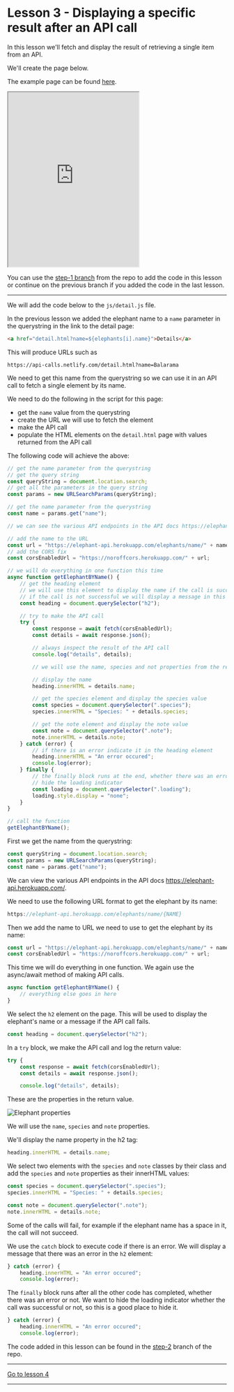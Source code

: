 # Lesson 3 - Displaying a specific result after an API call

In this lesson we'll fetch and display the result of retrieving a single item from an API.

We'll create the page below.

The example page can be found <a href="https://api-calls.netlify.com/detail.html?name=Balarama" target="_blank">here</a>.

<iframe src="https://api-calls.netlify.com/detail.html?name=Balarama" style="height:400px"></iframe>

You can use the <a href="https://github.com/javascript-repositories/javascript-1-api-calls/tree/step-1" target="_blank">step-1 branch</a> from the repo to add the code in this lesson or continue on the previous branch if you added the code in the last lesson.

---

We will add the code below to the `js/detail.js` file.

In the previous lesson we added the elephant name to a `name` parameter in the querystring in the link to the detail page:

```html
<a href="detail.html?name=${elephants[i].name}">Details</a>
```

This will produce URLs such as

```
https://api-calls.netlify.com/detail.html?name=Balarama
```

We need to get this name from the querystring so we can use it in an API call to fetch a single element by its name.

We need to do the following in the script for this page:

-   get the `name` value from the querystring
-   create the URL we will use to fetch the element
-   make the API call
-   populate the HTML elements on the `detail.html` page with values returned from the API call

The following code will achieve the above:

```js
// get the name parameter from the querystring
// get the query string
const queryString = document.location.search;
// get all the parameters in the query string
const params = new URLSearchParams(queryString);

// get the name parameter from the querystring
const name = params.get("name");

// we can see the various API endpoints in the API docs https://elephant-api.herokuapp.com/

// add the name to the URL
const url = "https://elephant-api.herokuapp.com/elephants/name/" + name;
// add the CORS fix
const corsEnabledUrl = "https://noroffcors.herokuapp.com/" + url;

// we will do everything in one function this time
async function getElephantBYName() {
    // get the heading element
    // we will use this element to display the name if the call is successful
    // if the call is not successful we will display a message in this element
    const heading = document.querySelector("h2");

    // try to make the API call
    try {
        const response = await fetch(corsEnabledUrl);
        const details = await response.json();

        // always inspect the result of the API call
        console.log("details", details);

        // we will use the name, species and not properties from the return value

        // display the name
        heading.innerHTML = details.name;

        // get the species element and display the species value
        const species = document.querySelector(".species");
        species.innerHTML = "Species: " + details.species;

        // get the note element and display the note value
        const note = document.querySelector(".note");
        note.innerHTML = details.note;
    } catch (error) {
        // if there is an error indicate it in the heading element
        heading.innerHTML = "An error occured";
        console.log(error);
    } finally {
        // the finally block runs at the end, whether there was an error or not
        // hide the loading indicator
        const loading = document.querySelector(".loading");
        loading.style.display = "none";
    }
}

// call the function
getElephantBYName();
```

First we get the name from the querystring:

```js
const queryString = document.location.search;
const params = new URLSearchParams(queryString);
const name = params.get("name");
```

We can view the various API endpoints in the API docs <a href="https://elephant-api.herokuapp.com/">https://elephant-api.herokuapp.com/</a>.

We need to use the following URL format to get the elephant by its name:

```js
https://elephant-api.herokuapp.com/elephants/name/{NAME}
```

Then we add the name to URL we need to use to get the elephant by its name:

```js
const url = "https://elephant-api.herokuapp.com/elephants/name/" + name;
const corsEnabledUrl = "https://noroffcors.herokuapp.com/" + url;
```

This time we will do everything in one function. We again use the async/await method of making API calls.

```js
async function getElephantBYName() {
    // everything else goes in here
}
```

We select the `h2` element on the page. This will be used to display the elephant's name or a message if the API call fails.

```js
const heading = document.querySelector("h2");
```

In a `try` block, we make the API call and log the return value:

```js
try {
    const response = await fetch(corsEnabledUrl);
    const details = await response.json();

    console.log("details", details);
```

These are the properties in the return value.

<img src="/images/js1/elephant-by-name-properties.png" alt="Elephant properties" style="max-width:750px">

We will use the `name`, `species` and `note` properties.

We'll display the name property in the h2 tag:

```js
heading.innerHTML = details.name;
```

We select two elements with the `species` and `note` classes by their class and add the `species` and `note` properties as their innerHTML values:

```js
const species = document.querySelector(".species");
species.innerHTML = "Species: " + details.species;

const note = document.querySelector(".note");
note.innerHTML = details.note;
```

Some of the calls will fail, for example if the elephant name has a space in it, the call will not succeed.

We use the `catch` block to execute code if there is an error. We will display a message that there was an error in the `h2` element:

```js
} catch (error) {
    heading.innerHTML = "An error occured";
    console.log(error);
```

The `finally` block runs after all the other code has completed, whether there was an error or not. We want to hide the loading indicator whether the call was successful or not, so this is a good place to hide it.

```js
} catch (error) {
    heading.innerHTML = "An error occured";
    console.log(error);
```

The code added in this lesson can be found in the <a href="https://github.com/javascript-repositories/javascript-1-api-calls/blob/step-2/js/detail.js" target="_blank">step-2</a> branch of the repo.

---

[Go to lesson 4](4)

---
